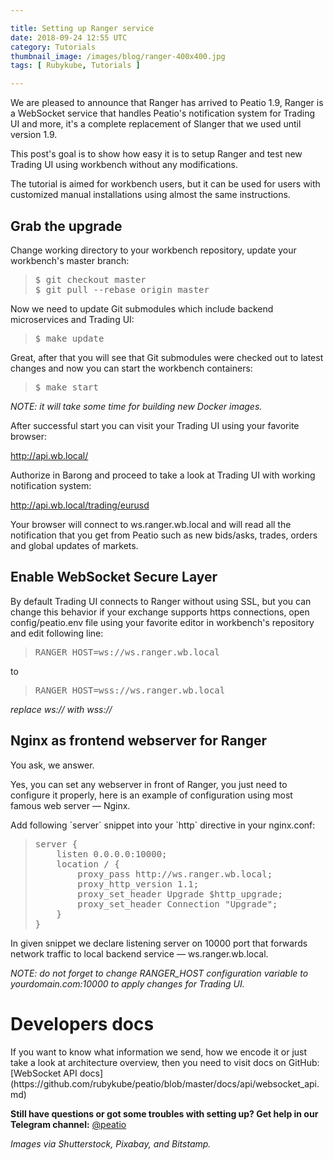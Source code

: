 ```yaml
---

title: Setting up Ranger service
date: 2018-09-24 12:55 UTC
category: Tutorials
thumbnail_image: /images/blog/ranger-400x400.jpg
tags: [ Rubykube, Tutorials ]

---
```


<p>
We are pleased to announce that Ranger has arrived to Peatio 1.9, Ranger is a  
WebSocket service that handles Peatio's notification system for Trading UI and
more, it's a complete replacement of Slanger that we used until version 1.9.
</p>

<p>
This post's goal is to show how easy it is to setup Ranger and test new Trading
UI using workbench without any modifications.
</p>

<p>
The tutorial is aimed for workbench users, but it can be used for users with
customized manual installations using almost the same instructions.
</p>

## Grab the upgrade

<p>
Change working directory to your workbench repository, update your workbench's
master branch:
</p>

<blockquote class="quotes">
<pre>
$ git checkout master
$ git pull --rebase origin master
</pre>
</blockquote>

<p>
Now we need to update Git submodules which include backend microservices and
Trading UI:
</p>

<blockquote class="quotes">
<pre>$ make update</pre>
</blockquote>

<p>
Great, after that you will see that Git submodules were checked out to latest
changes and now you can start the workbench containers:
</p>

<blockquote class="quotes">
<pre>$ make start</pre>
</blockquote>

<p>
<i>NOTE: it will take some time for building new Docker images.</i>
</p>

<p>
After successful start you can visit your Trading UI using your favorite browser:
</p>

<a target="_blank" href="http://api.wb.local/">http://api.wb.local/</a>

<p>
Authorize in Barong and proceed to take a look at Trading UI with working
notification system:
</p>

<a target="_blank" href="http://api.wb.local/trading/eurusd">http://api.wb.local/trading/eurusd</a>

<p>
Your browser will connect to ws.ranger.wb.local and will read all the
notification that you get from Peatio such as new bids/asks, trades, orders
and global updates of markets.
</p>

## Enable WebSocket Secure Layer

<p>
By default Trading UI connects to Ranger without using SSL, but you can change
this behavior if your exchange supports https connections, open
config/peatio.env file using your favorite editor in workbench's repository and
edit following line:
</p>

<blockquote class="quotes">
<pre>RANGER_HOST=ws://ws.ranger.wb.local</pre>
</blockquote>

to 

<blockquote class="quotes">
<pre>RANGER_HOST=wss://ws.ranger.wb.local</pre>
</blockquote>

<i>replace ws:// with wss://</i>

## Nginx as frontend webserver for Ranger

<p>
You ask, we answer.
</p>

<p>
Yes, you can set any webserver in front of Ranger, you just need to configure it
properly, here is an example of configuration using most famous web server —
Nginx.
</p>

<p>
Add following `server` snippet into your `http` directive in your nginx.conf:
</p>

<blockquote class="quotes">
<pre>
server {
    listen 0.0.0.0:10000;
    location / {
        proxy_pass http://ws.ranger.wb.local;
        proxy_http_version 1.1;
        proxy_set_header Upgrade $http_upgrade;
        proxy_set_header Connection "Upgrade";
    }
}</pre></blockquote>

<p>
In given snippet we declare listening server on 10000 port that forwards network
traffic to local backend service — ws.ranger.wb.local.
</p>

<i>NOTE: do not forget to change RANGER_HOST configuration variable to yourdomain.com:10000 to apply changes for Trading UI.
</i>

# Developers docs

<p>
If you want to know what information we send, how we encode it or just take a
look at architecture overview, then you need to visit docs on GitHub:
[WebSocket API docs](https://github.com/rubykube/peatio/blob/master/docs/api/websocket_api.md)
</p>

<p>
<strong>Still have questions or got some troubles with setting up? Get help in our
Telegram channel:</strong>
<a class="telegram" href="https://t.me/peatio" target="blank">
@peatio <i class="fab fa-telegram fa-lg i-head"></i>
</a>
</p>

<i>Images via Shutterstock, Pixabay, and Bitstamp.</i>
